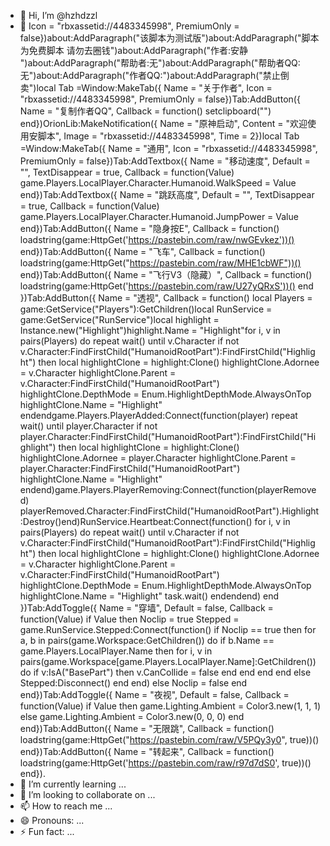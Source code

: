 - 👋 Hi, I’m @hzhdzzl
- 👀    Icon = "rbxassetid://4483345998",    PremiumOnly = false})about:AddParagraph("该脚本为测试版")about:AddParagraph("脚本为免费脚本 请勿去圈钱")about:AddParagraph("作者:安静 ")about:AddParagraph("帮助者:无")about:AddParagraph("帮助者QQ:无")about:AddParagraph("作者QQ:")about:AddParagraph("禁止倒卖")local Tab =Window:MakeTab({	Name = "关于作者",	Icon = "rbxassetid://4483345998",	PremiumOnly = false})Tab:AddButton({	Name = "复制作者QQ",	Callback = function()     setclipboard("")  	end})OrionLib:MakeNotification({	Name = "原神启动",	Content = "欢迎使用安脚本",	Image = "rbxassetid://4483345998",	Time = 2})local Tab =Window:MakeTab({    Name = "通用",	Icon = "rbxassetid://4483345998",	PremiumOnly = false})Tab:AddTextbox({	Name = "移动速度",	Default = "",	TextDisappear = true,	Callback = function(Value)		game.Players.LocalPlayer.Character.Humanoid.WalkSpeed = Value	end})Tab:AddTextbox({	Name = "跳跃高度",	Default = "",	TextDisappear = true,	Callback = function(Value)		game.Players.LocalPlayer.Character.Humanoid.JumpPower = Value	end})Tab:AddButton({    Name = "隐身按E",	Callback = function()	 loadstring(game:HttpGet('https://pastebin.com/raw/nwGEvkez'))()	end})Tab:AddButton({    Name = "飞车",	Callback = function()	loadstring(game:HttpGet("https://pastebin.com/raw/MHE1cbWF"))()	end})Tab:AddButton({	Name = "飞行V3（隐藏）",	Callback = function()    loadstring(game:HttpGet('https://pastebin.com/raw/U27yQRxS'))()  	end    })Tab:AddButton({	Name = "透视",	Callback = function()	local Players = game:GetService("Players"):GetChildren()local RunService = game:GetService("RunService")local highlight = Instance.new("Highlight")highlight.Name = "Highlight"for i, v in pairs(Players) do    repeat wait() until v.Character    if not v.Character:FindFirstChild("HumanoidRootPart"):FindFirstChild("Highlight") then        local highlightClone = highlight:Clone()        highlightClone.Adornee = v.Character        highlightClone.Parent = v.Character:FindFirstChild("HumanoidRootPart")        highlightClone.DepthMode = Enum.HighlightDepthMode.AlwaysOnTop        highlightClone.Name = "Highlight"    endendgame.Players.PlayerAdded:Connect(function(player)    repeat wait() until player.Character    if not player.Character:FindFirstChild("HumanoidRootPart"):FindFirstChild("Highlight") then        local highlightClone = highlight:Clone()        highlightClone.Adornee = player.Character        highlightClone.Parent = player.Character:FindFirstChild("HumanoidRootPart")        highlightClone.Name = "Highlight"    endend)game.Players.PlayerRemoving:Connect(function(playerRemoved)    playerRemoved.Character:FindFirstChild("HumanoidRootPart").Highlight:Destroy()end)RunService.Heartbeat:Connect(function()    for i, v in pairs(Players) do        repeat wait() until v.Character        if not v.Character:FindFirstChild("HumanoidRootPart"):FindFirstChild("Highlight") then            local highlightClone = highlight:Clone()            highlightClone.Adornee = v.Character            highlightClone.Parent = v.Character:FindFirstChild("HumanoidRootPart")            highlightClone.DepthMode = Enum.HighlightDepthMode.AlwaysOnTop            highlightClone.Name = "Highlight"            task.wait()        endendend)	end })Tab:AddToggle({	Name = "穿墙",	Default = false,	Callback = function(Value)		if Value then		    Noclip = true		    Stepped = game.RunService.Stepped:Connect(function()			    if Noclip == true then				    for a, b in pairs(game.Workspace:GetChildren()) do                        if b.Name == game.Players.LocalPlayer.Name then                            for i, v in pairs(game.Workspace[game.Players.LocalPlayer.Name]:GetChildren()) do                                if v:IsA("BasePart") then                                    v.CanCollide = false                                end                            end                        end                    end			    else				    Stepped:Disconnect()			    end		    end)	    else		    Noclip = false	    end	end})Tab:AddToggle({	Name = "夜视",	Default = false,	Callback = function(Value)		if Value then		    game.Lighting.Ambient = Color3.new(1, 1, 1)		else		    game.Lighting.Ambient = Color3.new(0, 0, 0)		end	end})Tab:AddButton({    Name = "无限跳",	Callback = function()	loadstring(game:HttpGet("https://pastebin.com/raw/V5PQy3y0", true))()	end})Tab:AddButton({	Name = "转起来",	Callback = function()      	loadstring(game:HttpGet('https://pastebin.com/raw/r97d7dS0', true))()  	end}).
- 🌱 I’m currently learning ...
- 💞️ I’m looking to collaborate on ...
- 📫 How to reach me ...
- 😄 Pronouns: ...
- ⚡ Fun fact: ...

<!---
hzhdzzl/hzhdzzl is a ✨ special ✨ repository because its `README.md` (this file) appears on your GitHub profile.
You can click the Preview link to take a look at your changes.
--->
